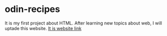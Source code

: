 # odin-recipes
It is my first project about HTML. After learning new topics about web, I will uptade this website.
<a href="https://github.com/HakoGG/odin-recipes.git" target="_blank">It is website link </a>
